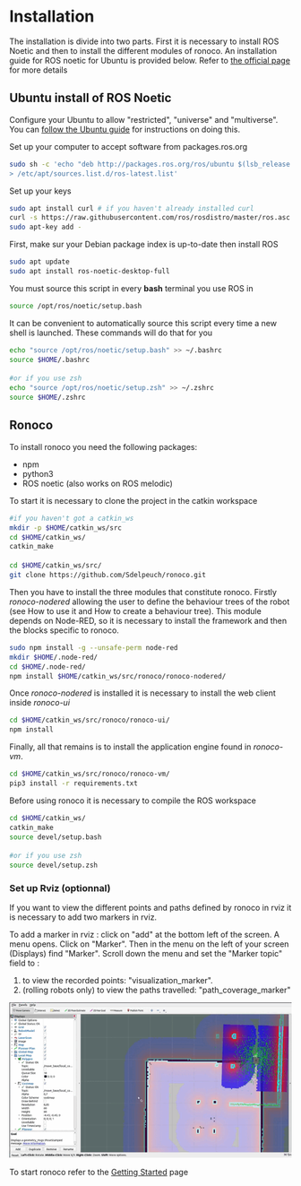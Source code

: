 # Installation
The installation is divide into two parts. First it is necessary to install ROS Noetic and then to install the different modules of ronoco. An installation guide for ROS noetic for Ubuntu is provided below. Refer to [the official page](http://wiki.ros.org/noetic/Installation) for more details

## Ubuntu install of ROS Noetic

Configure your Ubuntu to allow "restricted", "universe" and "multiverse". You can
[follow the Ubuntu guide](https://help.ubuntu.com/community/Repositories/Ubuntu) for instructions on doing this.

Set up your computer to accept software from packages.ros.org

```bash
sudo sh -c 'echo "deb http://packages.ros.org/ros/ubuntu $(lsb_release -sc) main" \
> /etc/apt/sources.list.d/ros-latest.list'
```

Set up your keys

```bash
sudo apt install curl # if you haven't already installed curl
curl -s https://raw.githubusercontent.com/ros/rosdistro/master/ros.asc | \ 
sudo apt-key add -
```

First, make sur your Debian package index is up-to-date then install ROS

```bash
sudo apt update
sudo apt install ros-noetic-desktop-full
```

You must source this script in every **bash** terminal you use ROS in

```bash
source /opt/ros/noetic/setup.bash
````

It can be convenient to automatically source this script every time a new shell is launched. These commands will do that
for you
```bash
echo "source /opt/ros/noetic/setup.bash" >> ~/.bashrc
source $HOME/.bashrc

#or if you use zsh
echo "source /opt/ros/noetic/setup.zsh" >> ~/.zshrc
source $HOME/.zshrc
```



## Ronoco

To install ronoco you need the following packages:

- npm
- python3
- ROS noetic (also works on ROS melodic)

To start it is necessary to clone the project in the catkin workspace
```bash
#if you haven't got a catkin_ws
mkdir -p $HOME/catkin_ws/src
cd $HOME/catkin_ws/
catkin_make

cd $HOME/catkin_ws/src/
git clone https://github.com/Sdelpeuch/ronoco.git
```

Then you have to install the three modules that constitute ronoco. Firstly *ronoco-nodered* allowing the user to define the behaviour trees of the robot (see How to use it and How to create a behaviour tree). This module depends on Node-RED, so it is necessary to install the framework and then the blocks specific to ronoco.

```bash
sudo npm install -g --unsafe-perm node-red
mkdir $HOME/.node-red/
cd $HOME/.node-red/
npm install $HOME/catkin_ws/src/ronoco/ronoco-nodered/
```

Once *ronoco-nodered* is installed it is necessary to install the web client inside *ronoco-ui*

```bash
cd $HOME/catkin_ws/src/ronoco/ronoco-ui/
npm install
```

Finally, all that remains is to install the application engine found in *ronoco-vm*.

```bash
cd $HOME/catkin_ws/src/ronoco/ronoco-vm/
pip3 install -r requirements.txt
```

Before using ronoco it is necessary to compile the ROS workspace

```bash
cd $HOME/catkin_ws/
catkin_make
source devel/setup.bash

#or if you use zsh
source devel/setup.zsh
```

### Set up Rviz (optionnal)

If you want to view the different points and paths defined by ronoco in rviz it is necessary to add two markers in rviz.

To add a marker in rviz : click on "add" at the bottom left of the screen. A menu opens. Click on "Marker". Then in the menu on the left of your screen (Displays) find "Marker". Scroll down the menu and set the "Marker topic" field to :

1. to view the recorded points: "visualization_marker".
2. (rolling robots only) to view the paths travelled: "path_coverage_marker"

<center>
<img src="../static/marker.gif"></img>
</center>

To start ronoco refer to the [Getting Started](quick-start.md) page